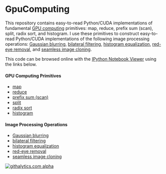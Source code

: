 GpuComputing
============

This repository contains easy-to-read Python/CUDA implementations of fundamental <a href='http://cs.utsa.edu/~qitian/seminar/Spring11/03_04_11/GPU.pdf'>GPU computing</a> primitives: map, reduce, prefix sum (scan), split, radix sort, and histogram. I use these primitives to construct easy-to-read Python/CUDA implementations of the following image processing operations: <a href='http://en.wikipedia.org/wiki/Gaussian_blur/'>Gaussian blurring</a>, <a href='http://people.csail.mit.edu/sparis/bf_course/course_notes.pdf'>bilateral filtering</a>, <a href='http://en.wikipedia.org/wiki/Histogram_equalization/'>histogram equalization</a>, <a href='http://en.wikipedia.org/wiki/Red-eye_effect/'>red-eye removal</a>, and <a href='http://www.cs.jhu.edu/~misha/Fall07/Papers/Perez03.pdf'>seamless image cloning</a>.

This code can be browsed online with the <a href='http://nbviewer.ipython.org/'>IPython Notebook Viewer</a> using the links below.

#### GPU Computing Primitives

- <a href='http://nbviewer.ipython.org/urls/raw.github.com/mroberts3000/GpuComputing/master/IPython/Map.ipynb'>map</a>
- <a href='http://nbviewer.ipython.org/urls/raw.github.com/mroberts3000/GpuComputing/master/IPython/Reduce.ipynb'>reduce</a>
- <a href='http://nbviewer.ipython.org/urls/raw.github.com/mroberts3000/GpuComputing/master/IPython/PrefixSum.ipynb'>prefix sum (scan)</a>
- <a href='http://nbviewer.ipython.org/urls/raw.github.com/mroberts3000/GpuComputing/master/IPython/Split.ipynb'>split</a>
- <a href='http://nbviewer.ipython.org/urls/raw.github.com/mroberts3000/GpuComputing/master/IPython/RadixSort.ipynb'>radix sort</a>
- <a href='http://nbviewer.ipython.org/urls/raw.github.com/mroberts3000/GpuComputing/master/IPython/Histogram.ipynb'>histogram</a>

#### Image Processing Operations

- <a href='http://nbviewer.ipython.org/urls/raw.github.com/mroberts3000/GpuComputing/master/IPython/GaussianBlur.ipynb'>Gaussian blurring</a>
- <a href='http://nbviewer.ipython.org/urls/raw.github.com/mroberts3000/GpuComputing/master/IPython/BilateralFilter.ipynb'>bilateral filtering</a>
- <a href='http://nbviewer.ipython.org/urls/raw.github.com/mroberts3000/GpuComputing/master/IPython/HistogramEqualization.ipynb'>histogram equalization</a>
- <a href='http://nbviewer.ipython.org/urls/raw.github.com/mroberts3000/GpuComputing/master/IPython/RedEyeRemoval.ipynb'>red-eye removal</a>
- <a href='http://nbviewer.ipython.org/urls/raw.github.com/mroberts3000/GpuComputing/master/IPython/SeamlessImageCloning.ipynb'>seamless image cloning</a>

[![githalytics.com alpha](https://cruel-carlota.pagodabox.com/f690becce978971ca86153b4930e380c "githalytics.com")](http://githalytics.com/mroberts3000/GpuComputing)
